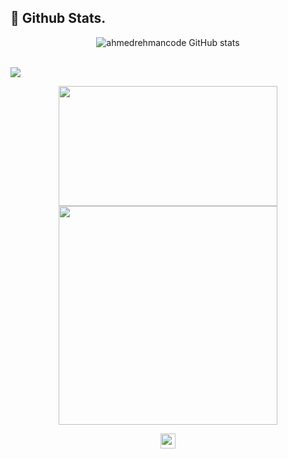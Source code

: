 

## 📌 Github Stats.

<div align="center" width="380px" >
    
![ahmedrehmancode GitHub stats](http://github-readme-streak-stats.herokuapp.com?user=ahmedrehmancode&count_private=true&show_icons=true)
    
</div> 

<br/>
<img src="https://github-readme-activity-graph.vercel.app/graph?username=ahmedrehmancode&theme=material-palenight&bg_color=00000000&point=00000000&hide_border=true&custom_title=last+30+days&area=true">


<p align="center">
  <a href="#"><img src="https://github-readme-stats.vercel.app/api?username=ahmedrehmancode&include_all_commits=true&count_private=true&show_icons=true&theme=material-palenight&hide=contribs&hide_rank=true&custom_title=ahmed%27s+github+stats" width="350" height="192"></a>
  <a href="#"><img src="https://github-readme-stats.vercel.app/api/top-langs/?username=ahmedrehmancode&layout=compact&hide=html,css,scss&theme=material-palenight&custom_title=most+used+langs"  width="350"></a>
</p>

<div align="center">
<img src="https://komarev.com/ghpvc/?username=ahmedrehmancode&label=ProfileViews&color=red&style=flat" height="24px"/>
</div> 

